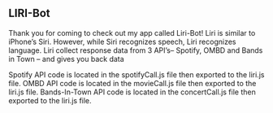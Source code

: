 ## LIRI-Bot
Thank you for coming to check out my app called Liri-Bot!
Liri is similar to iPhone’s Siri. However, while Siri recognizes speech, Liri recognizes language. Liri collect response data from 3 API’s– Spotify, OMBD and Bands in Town – and gives you back data

Spotify API code is located in the spotifyCall.js file then exported to the liri.js file.
OMBD API code is located in the movieCall.js file then exported to the liri.js file.
Bands-In-Town API code is located in the concertCall.js file then exported to the liri.js file.
